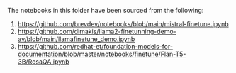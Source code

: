 The notebooks in this folder have been sourced from the following:

1. https://github.com/brevdev/notebooks/blob/main/mistral-finetune.ipynb
2. https://github.com/dimakis/llama2-finetunning-demo-av/blob/main/llamafinetune_demo.ipynb
3. https://github.com/redhat-et/foundation-models-for-documentation/blob/master/notebooks/finetune/Flan-T5-3B/RosaQA.ipynb
